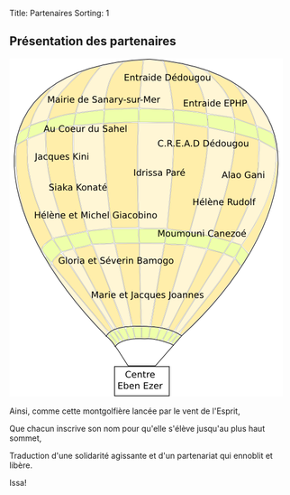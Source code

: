 Title: Partenaires
Sorting: 1

Présentation des partenaires
----------------------------


![montgolfiere des partenaires][1]


Ainsi, comme cette montgolfière lancée par le vent de l'Esprit, 

Que chacun inscrive son nom pour qu'elle s'élève jusqu'au plus haut sommet, 

Traduction d'une solidarité agissante et d'un partenariat qui ennoblit et
libère. 

Issa!


  [1]: /data/images/montgolfiere.png
